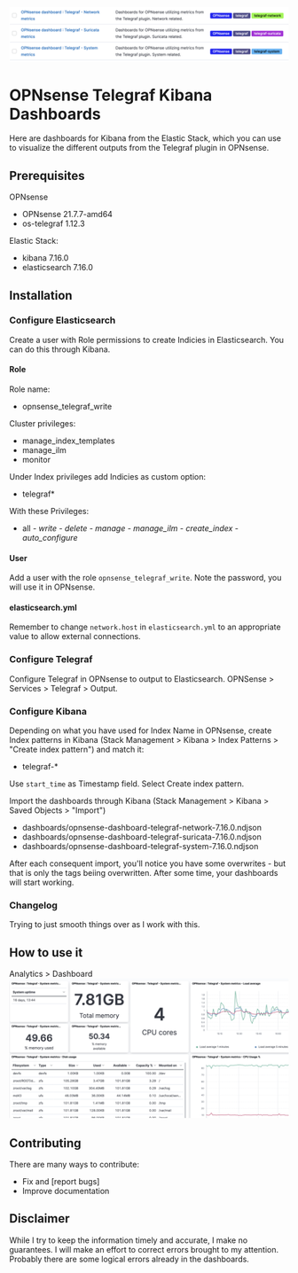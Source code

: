 ![opnsense-telegraf-kibana-dashboards](opnsense-telegraf-kibana-dashboards.png "opnsense-telegraf-kibana-dashboards")
# OPNsense Telegraf Kibana Dashboards

Here are dashboards for Kibana from the Elastic Stack, which you can use to visualize the different outputs from the Telegraf plugin in OPNsense.

## Prerequisites

OPNsense
- OPNsense 21.7.7-amd64
- os-telegraf 1.12.3

Elastic Stack:
- kibana 7.16.0
- elasticsearch 7.16.0

## Installation
### Configure Elasticsearch
Create a user with Role permissions to create Indicies in Elasticsearch. You can do this through Kibana. 

#### Role
Role name:
- opnsense_telegraf_write

Cluster privileges:
- manage_index_templates
- manage_ilm
- monitor

Under Index privileges add Indicies as custom option:
- telegraf*

With these Privileges: 
- all
*- write*
*- delete*
*- manage*
*- manage_ilm*
*- create_index*
*- auto_configure*


#### User
Add a user with the role `opnsense_telegraf_write`. Note the password, you will use it in OPNsense. 

#### elasticsearch.yml
Remember to change `network.host` in `elasticsearch.yml` to an appropriate value to allow external connections. 

### Configure Telegraf
Configure Telegraf in OPNsense to output to Elasticsearch. OPNSense > Services > Telegraf > Output. 

### Configure Kibana
Depending on what you have used for Index Name in OPNsense, create Index patterns in Kibana (Stack Management > Kibana > Index Patterns > "Create index pattern") and match it:
- telegraf-*

Use `start_time` as Timestamp field. Select Create index pattern. 

Import the dashboards through Kibana (Stack Management > Kibana > Saved Objects > "Import")

- dashboards/opnsense-dashboard-telegraf-network-7.16.0.ndjson
- dashboards/opnsense-dashboard-telegraf-suricata-7.16.0.ndjson
- dashboards/opnsense-dashboard-telegraf-system-7.16.0.ndjson

After each consequent import, you'll notice you have some overwrites - but that is only the tags beiing overwritten.
After some time, your dashboards will start working. 

### Changelog
Trying to just smooth things over as I work with this.

## How to use it
Analytics > Dashboard 
![opnsense-telegraf-kibana-system-dashboard](opnsense-telegraf-kibana-system-dashboard.png "opnsense-telegraf-kibana-system-dashboard")


## Contributing
There are many ways to contribute:
- Fix and [report bugs]
- Improve documentation

## Disclaimer
While I try to keep the information timely and accurate, I make no guarantees. I will make an effort to correct errors brought to my attention. Probably there are some logical errors already in the dashboards. 